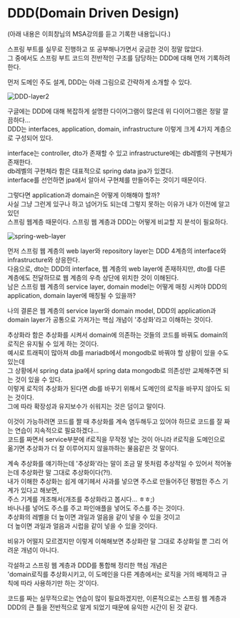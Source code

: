 DDD(Domain Driven Design)
===========================
(아래 내용은 이희창님의 MSA강의를 듣고 기록한 내용입니다.)  

스프링 부트를 실무로 진행하고 또 공부해나가면서 궁금한 것이 정말 많았다.  
그 중에서도 스프링 부트 코드의 전반적인 구조를 담당하는 DDD에 대해 먼저 기록하려 한다.  

먼저 도메인 주도 설계, DDD는 아래 그림으로 간략하게 소개할 수 있다.   

![DDD-layer2](https://user-images.githubusercontent.com/55550753/129905407-8aba8cab-a6ca-4d8b-b9dc-54ff752919b2.PNG)  

구글에는 DDD에 대해 복잡하게 설명한 다이어그램이 많은데 위 다이어그램은 정말 깔끔하다...  
DDD는 interfaces, application, domain, infrastructure 이렇게 크게 4가지 계층으로 구성되어 있다.  

interface는 controller, dto가 존재할 수 있고 infrastructure에는 db레벨의 구현체가 존재한다.   
db레벨의 구현체라 함은 대표적으로 spring data jpa가 있겠다.   
interface를 선언하면 jpa에서 알아서 구현체를 만들어주는 것이기 때문이다.  

그렇다면 application과 domain은 어떻게 이해해야 할까?  
사실 그냥 그런게 있구나 하고 넘어가도 되는데 그렇지 못하는 이유가 내가 이전에 알고 있던  
스프링 웹계층 때문이다. 스프링 웹 계층과 DDD는 어떻게 비교할 지 분석이 필요하다.  

![spring-web-layer](https://user-images.githubusercontent.com/55550753/129907942-d02b8ecb-ec17-4972-820a-d8f3196a4a28.png)  

먼저 스프링 웹 계층의 web layer와 repository layer는 DDD 4계층의 interface와 infrastructure와 상응한다.  
다음으로, dto는 DDD의 interface, 웹 계층의 web layer에 존재하지만, dto를 다른 계층에도 전달하므로 웹 계층의 우측 상단에 위치한 것이 이해된다.  
남은 스프링 웹 계층의 service layer, domain model는 어떻게 매칭 시켜야 DDD의 application, domain layer에 매칭될 수 있을까?  

나의 결론은 웹 계층의 service layer와 domain model, DDD의 application과 domain layer가 공통으로 가져가는 핵심 개념이 '추상화'라고 이해하는 것이다.   

추상화라 함은 추상화를 시켜서 domain에 의존하는 것들의 코드를 바꿔도 domain의 로직은 유지될 수 있게 하는 것이다.  
예시로 트래픽이 많아져 db를 mariadb에서 mongodb로 바꿔야 할 상황이 있을 수도 있는데   
그 상황에서 spring data jpa에서 spring data mongodb로 의존성만 교체해주면 되는 것이 있을 수 있다.  
이렇게 로직의 추상화가 된다면 db를 바꾸기 위해서 도메인의 로직을 바꾸지 않아도 되는 것이다.  
그에 따라 확장성과 유지보수가 쉬워지는 것은 덤이고 말이다.  

이것이 가능하려면 코드를 짤 때 추상화를 계속 염두해두고 있어야 하므로 코드를 잘 짜는 연습이 지속적으로 필요하겠다...  
코드를 짜면서 service부분에 if로직을 무작정 넣는 것이 아니라 if로직을 도메인으로 옮기면 추상화가 더 잘 이루어지지 않을까하는 물음같은 것 말이다.    

계속 추상화를 얘기하는데 '추상화'라는 말이 조금 말 뜻처럼 추상적일 수 있어서 적어놓는데 추상화란 말 그대로 추상화이다(?!).  
내가 이해한 추상화는 쉽게 얘기헤서 사과를 넣으면 주스로 만들어주던 평범한 주스 기계가 있다고 해보면,    
주스 기계를 개조해서(개조를 추상화라고 봅시다... ㅎㅎ;)  
바나나를 넣어도 주스를 주고 파인애플을 넣어도 주스를 주는 것이다.  
추상화의 레벨을 더 높이면 과일과 얼음을 같이 넣을 수 있을 것이고  
더 높이면 과일과 얼음과 시럽을 같이 넣을 수 있을 것이다.   

비유가 어떨지 모르겠지만 이렇게 이해해보면 추상화란 말 그대로 추상화일 뿐 그리 어려운 개념이 아니다.  

각설하고 스프링 웹 계층과 DDD를 통합해 정리한 핵심 개념은   
'domain로직를 추상화시키고, 이 도메인을 다른 계층에서는 로직을 거의 배제하고 규칙에 따라 사용하기만 하는 것'이다.  

코드를 짜는 실무적으로는 연습이 많이 필요하겠지만, 이론적으로는 스프링 웹 계층과 DDD의 큰 틀을 전반적으로 알게 되었기 때문에 유익한 시간이 된 것 같다.  





